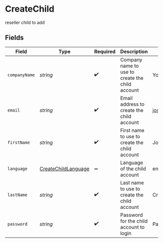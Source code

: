 # CreateChild

reseller child to add


## Fields

| Field                                                             | Type                                                              | Required                                                          | Description                                                       | Example                                                           |
| ----------------------------------------------------------------- | ----------------------------------------------------------------- | ----------------------------------------------------------------- | ----------------------------------------------------------------- | ----------------------------------------------------------------- |
| `companyName`                                                     | *string*                                                          | :heavy_check_mark:                                                | Company name to use to create the child account                   | Your Company                                                      |
| `email`                                                           | *string*                                                          | :heavy_check_mark:                                                | Email address to create the child account                         | josh.cruise@example.com                                           |
| `firstName`                                                       | *string*                                                          | :heavy_check_mark:                                                | First name to use to create the child account                     | Josh                                                              |
| `language`                                                        | [CreateChildLanguage](../../models/shared/createchildlanguage.md) | :heavy_minus_sign:                                                | Language of the child account                                     | en                                                                |
| `lastName`                                                        | *string*                                                          | :heavy_check_mark:                                                | Last name to use to create the child account                      | Cruise                                                            |
| `password`                                                        | *string*                                                          | :heavy_check_mark:                                                | Password for the child account to login                           | Pa55w0rd65                                                        |